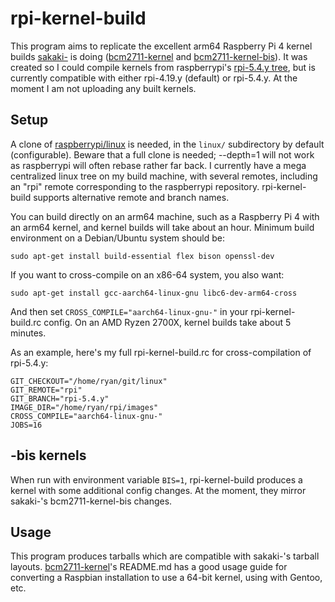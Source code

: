 # rpi-kernel-build

This program aims to replicate the excellent arm64 Raspberry Pi 4 kernel builds [sakaki-](https://github.com/sakaki-) is doing ([bcm2711-kernel](https://github.com/sakaki-/bcm2711-kernel) and [bcm2711-kernel-bis](https://github.com/sakaki-/bcm2711-kernel-bis)).  It was created so I could compile kernels from raspberrypi's [rpi-5.4.y tree](https://github.com/raspberrypi/linux/tree/rpi-5.4.y), but is currently compatible with either rpi-4.19.y (default) or rpi-5.4.y.  At the moment I am not uploading any built kernels.

## Setup

A clone of [raspberrypi/linux](https://github.com/raspberrypi/linux) is needed, in the ```linux/``` subdirectory by default (configurable).  Beware that a full clone is needed; --depth=1 will not work as raspberrypi will often rebase rather far back.  I currently have a mega centralized linux tree on my build machine, with several remotes, including an "rpi" remote corresponding to the raspberrypi repository.  rpi-kernel-build supports alternative remote and branch names.

You can build directly on an arm64 machine, such as a Raspberry Pi 4 with an arm64 kernel, and kernel builds will take about an hour.  Minimum build environment on a Debian/Ubuntu system should be:

```
sudo apt-get install build-essential flex bison openssl-dev
```

If you want to cross-compile on an x86-64 system, you also want:

```
sudo apt-get install gcc-aarch64-linux-gnu libc6-dev-arm64-cross
```

And then set ```CROSS_COMPILE="aarch64-linux-gnu-"``` in your rpi-kernel-build.rc config.  On an AMD Ryzen 2700X, kernel builds take about 5 minutes.

As an example, here's my full rpi-kernel-build.rc for cross-compilation of rpi-5.4.y:

```
GIT_CHECKOUT="/home/ryan/git/linux"
GIT_REMOTE="rpi"
GIT_BRANCH="rpi-5.4.y"
IMAGE_DIR="/home/ryan/rpi/images"
CROSS_COMPILE="aarch64-linux-gnu-"
JOBS=16
```

## -bis kernels

When run with environment variable ```BIS=1```, rpi-kernel-build produces a kernel with some additional config changes.  At the moment, they mirror sakaki-'s  bcm2711-kernel-bis changes.

## Usage

This program produces tarballs which are compatible with sakaki-'s tarball layouts.  [bcm2711-kernel](https://github.com/sakaki-/bcm2711-kernel)'s README.md has a good usage guide for converting a Raspbian installation to use a 64-bit kernel, using with Gentoo, etc.
